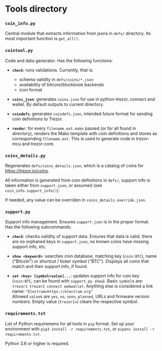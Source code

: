 # Tools directory

### `coin_info.py`

Central module that extracts information from jsons in `defs/` directory.
Its most important function is `get_all()`.

### `cointool.py`

Code and data generator. Has the following functions:

* __`check`__: runs validations. Currently, that is:
  * schema validity in `defs/coins/*.json`
  * availability of bitcore/blockbook backends
  * icon format

* __`coins_json`__: generates `coins.json` for use in python-trezor, connect
  and wallet. By default outputs to current directory.

* __`coindefs`__: generates `coindefs.json`, intended future format for sending
  coin definitions to Trezor.

* __`render`__: for every `filename.ext.mako` passed (or for all found in directory),
  renders the Mako template with coin definitions and stores as corresponding
  `filename.ext`. This is used to generate code in trezor-mcu and trezor-core.

### `coins_details.py`

Regenerates `defs/coins_details.json`, which is a catalog of coins for https://trezor.io/coins.

All information is generated from coin definitions in `defs/`, support info is
taken either from `support.json`, or assumed (see `coin_info.support_info()`).

If needed, any value can be overriden in `coins_details.override.json`.

### `support.py`

Support info management. Ensures `support.json` is in the proper format. Has the
following subcommands:

* __`check`__: checks validity of support data. Ensures that data is valid,
  there are no orphaned keys in `support.json`, no known coins have missing
  support info, etc.

* __`show <keyword>`__: searches coin database, matching key (`coin:BTC`),
  name ("Bitcoin") or shortcut / ticker symbol ("BTC"). Displays all coins that match
  and their support info, if found.

* __`set <key> [symbol=value]...`__: updates support info for coin key (`coin:BTC`,
  can be found with `support.py show`). Basic `symbol`s are: `trezor1 trezor2
  connect webwallet`. Anything else is considered a link name:
  `"Electrum=https://electrum.org"`  
  Allowed `value`s are `yes`, `no`, `soon`, `planned`, URLs and firmware version
  numbers. Empty value (`trezor1=`) clears the respective symbol.

### `requirements.txt`

List of Python requiremens for all tools in `pip` format. Set up your environment with
`pip3 install -r requirements.txt`, or `pipenv install -r requirements.txt`.

Python 3.6 or higher is required.
